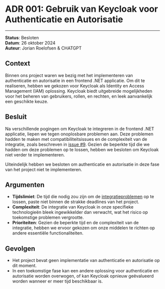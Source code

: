 # ADR 001: Gebruik van Keycloak voor Authenticatie en Autorisatie

---

**Status**: Besloten  
**Datum**: 26 oktober 2024  
**Auteur**: Jorian Roelofsen & CHATGPT

## Context

Binnen ons project waren we bezig met het implementeren van authenticatie en autorisatie in een frontend .NET applicatie. Om dit te realiseren, hebben we gekozen voor Keycloak als Identity en Access Management (IAM) oplossing. Keycloak biedt uitgebreide mogelijkheden voor het beheren van gebruikers, rollen, en rechten, en leek aanvankelijk een geschikte keuze.

## Besluit

Na verschillende pogingen om Keycloak te integreren in de frontend .NET applicatie, liepen we tegen onoplosbare problemen aan. Deze problemen hadden te maken met compatibiliteitsissues en de complexiteit van de integratie, zoals beschreven in [issue #9](https://github.com/hanaim-devops/devops-bp-pitstop-uitbreiding-team-knoppert/issues/9). Gezien de beperkte tijd die we hadden om deze problemen op te lossen, hebben we besloten om Keycloak niet verder te implementeren.

Uiteindelijk hebben we besloten om authenticatie en autorisatie in deze fase van het project niet te implementeren.

## Argumenten

- **Tijdslimiet**: De tijd die nodig zou zijn om de [integratieproblemen](https://github.com/hanaim-devops/devops-bp-pitstop-uitbreiding-team-knoppert/issues/9) op te lossen, paste niet binnen de strakke deadlines van het project.
- **Complexiteit**: De integratie van Keycloak in onze specifieke technologieën bleek ingewikkelder dan verwacht, wat het risico op toekomstige problemen vergrootte.
- **Prioriteiten**: Gezien de beperkte tijd en de complexiteit van de integratie, hebben we ervoor gekozen om onze middelen te richten op andere essentiële functionaliteiten.

## Gevolgen

- Het project bevat geen implementatie van authenticatie en autorisatie op dit moment.
- In een toekomstige fase kan een andere oplossing voor authenticatie en autorisatie worden overwogen, of kan Keycloak opnieuw geëvalueerd worden wanneer er meer tijd beschikbaar is.
